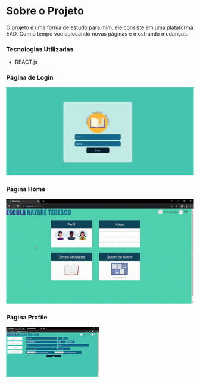 # Sobre o Projeto

O projeto é uma forma de estudo para mim, ele consiste em uma plataforma EAD.
Com o tempo vou colocando novas páginas e mostrando mudanças.

### Tecnologias Utilizadas
 * REACT.js

### Página de Login
![alt text](public/PageLogin.png)

### Página Home
<p >
  <img  src="./public/PaginaHome.gif">
</p>

### Página Profile
<p >
  <img  src="./public/PageProfile.gif">
</p>




